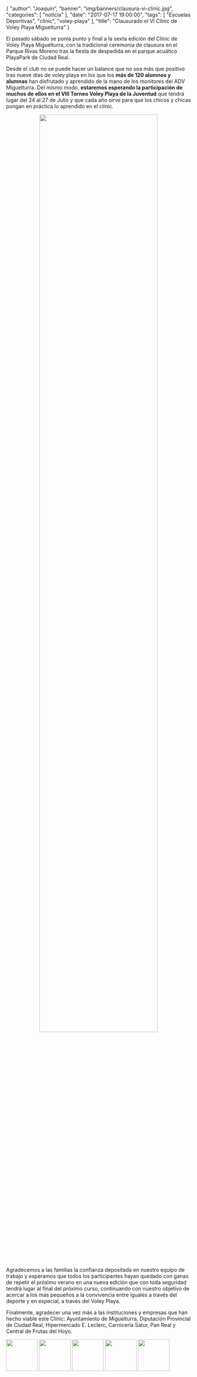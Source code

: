 {
  "author": "Joaquín",
  "banner": "img/banners/clausura-vi-clinic.jpg",
  "categories": [
    "noticia"
  ],
  "date": "2017-07-17 19:00:00",
  "tags": [
    "Escuelas Deportivas",
    "clinic",
	"voley-playa"
  ],
  "title": "Clausurado el VI Clinic de Voley Playa Miguelturra"
}

El pasado sábado se ponía punto y final a la sexta edición del Clínic
de Voley Playa Miguelturra, con la tradicional ceremonia de clausura
en el Parque Rivas Moreno tras la fiesta de despedida en el parque
acuático PlayaPark de Ciudad Real.

Desde el club no se puede hacer un balance que no sea más que positivo
tras nueve días de voley playa en los que los **más de 120 alumnos y
alumnas** han disfrutado y aprendido de la mano de los monitores del
ADV Miguelturra. Del mismo modo, **estaremos esperando la
participación de muchos de ellos en el VIII Torneo Voley Playa de la
Juventud** que tendrá lugar del 24 al 27 de Julio y que cada año sirve
para que los chicos y chicas pongan en práctica lo aprendido en el
clínic.

<center>
	<a target="photo" href="http://www.advmiguelturra.org/img/banners/clausura-vi-clinic.jpg">
	<img width="80%" align="center" src="http://www.advmiguelturra.org/img/banners/clausura-vi-clinic.jpg"/>
	</a>
</center>

Agradecemos a las familias la confianza depositada en nuestro equipo
de trabajo y esperamos que todos los participantes hayan quedado con
ganas de repetir el próximo verano en una nueva edición que con toda
seguridad tendrá lugar al final del próximo curso, continuando con
nuestro objetivo de acercar a los más pequeños a la convivencia entre
iguales a través del deporte y en especial, a través del Voley Playa.

Finalmente, agradecer una vez más a las instituciones y empresas que
han hecho viable este Clínic: Ayuntamiento de Miguelturra, Diputación
Provincial de Ciudad Real, Hipermercado E. Leclerc, Carnicería Satur,
Pan Real y Central de Frutas del Hoyo.

<img height="86px" src="http://www.advmiguelturra.org/logos/ayto-miguelturra.svg"/>
<img height="86px" src="http://www.advmiguelturra.org/logos/diputacion.svg"/>
<img height="86px" src="http://www.advmiguelturra.org/logos/e-leclerc.jpg"/>
<img height="86px" src="http://www.advmiguelturra.org/logos/carniceria-satur.jpg"/>
<img height="86px" src="http://www.advmiguelturra.org/logos/frutas-del-hoyo.svg"/>
